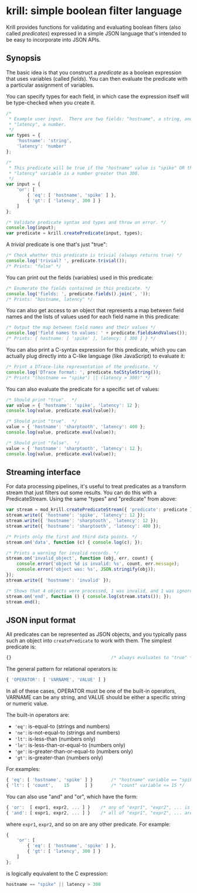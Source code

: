 # krill: simple boolean filter language

Krill provides functions for validating and evaluating boolean filters (also
called *predicates*) expressed in a simple JSON language that's intended to be
easy to incorporate into JSON APIs.


## Synopsis

The basic idea is that you construct a *predicate* as a boolean expression that
uses variables (called *fields*).  You can then evaluate the predicate with a
particular assignment of variables.

You can specify types for each field, in which case the expression itself will
be type-checked when you create it.


```javascript
/*
 * Example user input.  There are two fields: "hostname", a string, and
 * "latency", a number.
 */
var types = {
    'hostname': 'string',
    'latency': 'number'
};

/*
 * This predicate will be true if the "hostname" value is "spike" OR the
 * "latency" variable is a number greater than 300.
 */
var input = {
    'or': [
        { 'eq': [ 'hostname', 'spike' ] },
        { 'gt': [ 'latency', 300 ] }
    ]
};

/* Validate predicate syntax and types and throw on error. */
console.log(input);
var predicate = krill.createPredicate(input, types);
```

A *trivial* predicate is one that's just "true":

```javascript
/* Check whether this predicate is trivial (always returns true) */
console.log('trivial? ', predicate.trivial());
/* Prints: "false" */
```

You can print out the fields (variables) used in this predicate:

```javascript
/* Enumerate the fields contained in this predicate. */
console.log('fields: ', predicate.fields().join(', '));
/* Prints: "hostname, latency" */
```

You can also get access to an object that represents a map between field names
and the lists of values used for each field name in this predicate:

```javascript
/* Output the map between field names and their values */
console.log('field names to values: ' + predicate.fieldsAndValues());
/* Prints: { hostname: [ 'spike' ], latency: [ 300 ] } */
```

You can also print a C-syntax expression for this predicate, which you can
actually plug directly into a C-like language (like JavaScript) to evaluate it:

```javascript
/* Print a DTrace-like representation of the predicate. */
console.log('DTrace format: ', predicate.toCStyleString());
/* Prints "(hostname == "spike") || (latency > 300)" */
```

You can also evaluate the predicate for a specific set of values:

```javascript
/* Should print "true".  */
var value = { 'hostname': 'spike', 'latency': 12 };
console.log(value, predicate.eval(value));

/* Should print "true".  */
value = { 'hostname': 'sharptooth', 'latency': 400 };
console.log(value, predicate.eval(value));

/* Should print "false".  */
value = { 'hostname': 'sharptooth', 'latency': 12 };
console.log(value, predicate.eval(value));
```


## Streaming interface

For data processing pipelines, it's useful to treat predicates as a transform
stream that just filters out some results.  You can do this with a
PredicateStream.  Using the same "types" and "predicate" from above:

```javascript
var stream = mod_krill.createPredicateStream({ 'predicate': predicate });
stream.write({ 'hostname': 'spike', 'latency': 12 });
stream.write({ 'hostname': 'sharptooth', 'latency': 12 });
stream.write({ 'hostname': 'sharptooth', 'latency': 400 });

/* Prints only the first and third data points. */
stream.on('data', function (c) { console.log(c); });

/* Prints a warning for invalid records. */
stream.on('invalid_object', function (obj, err, count) {
	console.error('object %d is invalid: %s', count, err.message);
	console.error('object was: %s', JSON.stringify(obj));
});
stream.write({ 'hostname': 'invalid' });

/* Shows that 4 objects were processed, 1 was invalid, and 1 was ignored. */
stream.on('end', function () { console.log(stream.stats()); });
stream.end();
```


## JSON input format

All predicates can be represented as JSON objects, and you typically pass such
an object into `createPredicate` to work with them.  The simplest predicate is:

```javascript
{}                                      /* always evaluates to "true" */
```

The general pattern for relational operators is:

```javascript
{ 'OPERATOR': [ 'VARNAME', 'VALUE' ] }  
```

In all of these cases, OPERATOR must be one of the built-in operators, VARNAME
can be any string, and VALUE should be either a specific string or numeric
value.

The built-in operators are:

* `'eq'`: is-equal-to (strings and numbers)
* `'ne'`: is-not-equal-to (strings and numbers)
* `'lt'`: is-less-than (numbers only)
* `'le'`: is-less-than-or-equal-to (numbers only)
* `'ge'`: is-greater-than-or-equal-to (numbers only)
* `'gt'`: is-greater-than (numbers only)

For examples:

```javascript
{ 'eq': [ 'hostname', 'spike' ] }       /* "hostname" variable == "spike" */
{ 'lt': [ 'count',    15      ] }       /* "count" variable <= 15 */
```

You can also use "and" and "or", which have the form:

```javascript
{ 'or':  [ expr1, expr2, ... ] }    /* any of "expr1", "expr2", ... is true */
{ 'and': [ expr1, expr2, ... ] }    /* all of "expr1", "expr2", ... are true */
```

where `expr1`, `expr2`, and so on are any other predicate.  For example:

```javascript
{
    'or': [
        { 'eq': [ 'hostname', 'spike' ] },
        { 'gt': [ 'latency', 300 ] }
    ]
};
```

is logically equivalent to the C expression:

```javascript
hostname == "spike" || latency > 300
```
